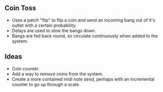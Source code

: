 ## Coin Toss

- Uses a patch "flip" to flip a coin and send an incoming bang out of it's outlet with a certain probability. 
- Delays are used to slow the bangs down.
- Bangs are fed back round, so circulate continuously when added to the system.

## Ideas

- Coin counter.
- Add a way to remove coins from the system.
- Create a more contained midi note send, perhaps with an incremental counter to go up through a scale.